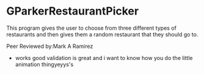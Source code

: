 # GParkerRestaurantPicker
This program gives the user to choose from three different types of restaurants and then gives them a random restaurant that they should go to.

Peer Reviewed by:Mark A Ramirez

- works good validation is great and i want to know how you do the little animation thingyeyys's
